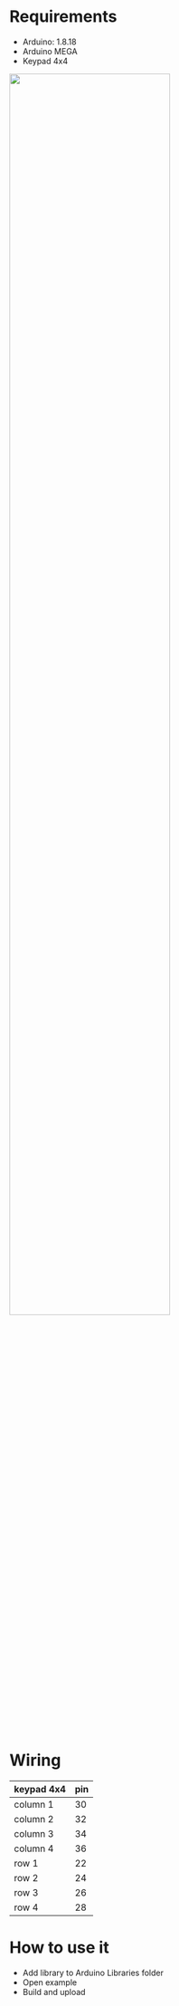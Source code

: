 # Requirements
* Arduino: 1.8.18
* Arduino MEGA
* Keypad 4x4

<img src="https://d2vlcm61l7u1fs.cloudfront.net/media%2Fed9%2Fed98eb2a-0297-4171-96a1-8b1710d22608%2Fphp4GlyxC.png" width="75%"> </img>
# Wiring

| keypad 4x4 | pin |
|------|------|
| column 1 | 30 |
| column 2 | 32 |
| column 3 | 34 |
| column 4 | 36 |
| row 1 | 22 |
| row 2 | 24 |
| row 3 | 26 |
| row 4 | 28 |

# How to use it
* Add library to Arduino Libraries folder
* Open example
* Build and upload

